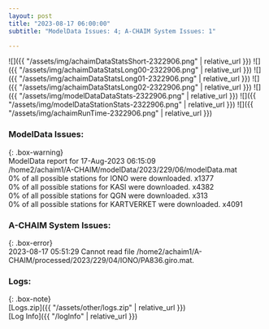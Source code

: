 ```yaml
---
layout: post
title: "2023-08-17 06:00:00"
subtitle: "ModelData Issues: 4; A-CHAIM System Issues: 1"

---
```


![]({{ "/assets/img/achaimDataStatsShort-2322906.png" | relative_url }})
![]({{ "/assets/img/achaimDataStatsLong00-2322906.png" | relative_url }})
![]({{ "/assets/img/achaimDataStatsLong01-2322906.png" | relative_url }})
![]({{ "/assets/img/achaimDataStatsLong02-2322906.png" | relative_url }})
![]({{ "/assets/img/modelDataDataStats-2322906.png" | relative_url }})
![]({{ "/assets/img/modelDataStationStats-2322906.png" | relative_url }})
![]({{ "/assets/img/achaimRunTime-2322906.png" | relative_url }})


### ModelData Issues:  
  
{: .box-warning}  
 ModelData report for 17-Aug-2023 06:15:09   
 /home2/achaim1/A-CHAIM/modelData/2023/229/06/modelData.mat   
 0% of all possible stations for IONO were downloaded. x1377   
 0% of all possible stations for KASI were downloaded. x4382   
 0% of all possible stations for QGN were downloaded. x313   
 0% of all possible stations for KARTVERKET were downloaded. x4091   
  
### A-CHAIM System Issues:  
  
{: .box-error}  
2023-08-17 05:51:29 Cannot read file /home2/achaim1/A-CHAIM/processed/2023/229/04/IONO/PA836.giro.mat.  

### Logs:  
  
{: .box-note}  
[Logs.zip]({{ "/assets/other/logs.zip" | relative_url }})  
[Log Info]({{ "/logInfo" | relative_url }})  
